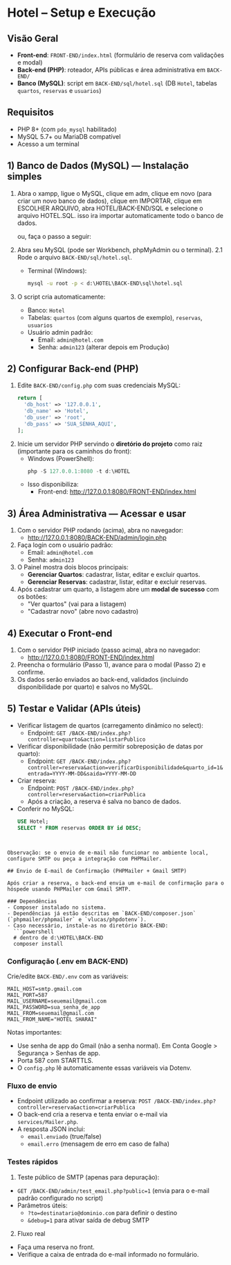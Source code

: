 # Hotel – Setup e Execução

## Visão Geral
- **Front-end**: `FRONT-END/index.html` (formulário de reserva com validações e modal)
- **Back-end (PHP)**: roteador, APIs públicas e área administrativa em `BACK-END/`
- **Banco (MySQL)**: script em `BACK-END/sql/hotel.sql` (DB `Hotel`, tabelas `quartos`, `reservas` e `usuarios`)


## Requisitos
- PHP 8+ (com `pdo_mysql` habilitado)
- MySQL 5.7+ ou MariaDB compatível
- Acesso a um terminal

## 1) Banco de Dados (MySQL) — Instalação simples
1. Abra o xampp, ligue o MySQL, clique em adm, clique em novo (para criar um novo banco de dados), clique em IMPORTAR, clique em ESCOLHER ARQUIVO, abra HOTEL/BACK-END/SQL e selecione o arquivo HOTEL.SQL. isso ira importar automaticamente todo o banco de dados.
   
   ou, faça o passo a seguir:
   
2. Abra seu MySQL (pode ser Workbench, phpMyAdmin ou o terminal).
2.1 Rode o arquivo `BACK-END/sql/hotel.sql`.
   - Terminal (Windows):
     ```bash
     mysql -u root -p < d:\HOTEL\BACK-END\sql\hotel.sql
     ```
5. O script cria automaticamente:
   - Banco: `Hotel`
   - Tabelas: `quartos` (com alguns quartos de exemplo), `reservas`, `usuarios`
   - Usuário admin padrão:
     - Email: `admin@hotel.com`
     - Senha: `admin123` (alterar depois em Produção)

## 2) Configurar Back-end (PHP)
1. Edite `BACK-END/config.php` com suas credenciais MySQL:
   ```php
   return [
     'db_host' => '127.0.0.1',
     'db_name' => 'Hotel',
     'db_user' => 'root',
     'db_pass' => 'SUA_SENHA_AQUI',
   ];
   ```
2. Inicie um servidor PHP servindo o **diretório do projeto** como raiz (importante para os caminhos do front):
   - Windows (PowerShell):
     ```powershell
     php -S 127.0.0.1:8080 -t d:\HOTEL
     ```
   - Isso disponibiliza:
     - Front-end: http://127.0.0.1:8080/FRONT-END/index.html

## 3) Área Administrativa — Acessar e usar
1. Com o servidor PHP rodando (acima), abra no navegador:
   - http://127.0.0.1:8080/BACK-END/admin/login.php
2. Faça login com o usuário padrão:
   - Email: `admin@hotel.com`
   - Senha: `admin123`
3. O Painel mostra dois blocos principais:
   - **Gerenciar Quartos**: cadastrar, listar, editar e excluir quartos.
   - **Gerenciar Reservas**: cadastrar, listar, editar e excluir reservas.
4. Após cadastrar um quarto, a listagem abre um **modal de sucesso** com os botões:
   - "Ver quartos" (vai para a listagem)
   - "Cadastrar novo" (abre novo cadastro)

## 4) Executar o Front-end
1. Com o servidor PHP iniciado (passo acima), abra no navegador:
   - http://127.0.0.1:8080/FRONT-END/index.html
2. Preencha o formulário (Passo 1), avance para o modal (Passo 2) e confirme.
3. Os dados serão enviados ao back-end, validados (incluindo disponibilidade por quarto) e salvos no MySQL.

## 5) Testar e Validar (APIs úteis)
- Verificar listagem de quartos (carregamento dinâmico no select):
  - Endpoint: `GET /BACK-END/index.php?controller=quarto&action=listarPublico`
- Verificar disponibilidade (não permitir sobreposição de datas por quarto):
  - Endpoint: `GET /BACK-END/index.php?controller=reserva&action=verificarDisponibilidade&quarto_id=1&entrada=YYYY-MM-DD&saida=YYYY-MM-DD`
- Criar reserva:
  - Endpoint: `POST /BACK-END/index.php?controller=reserva&action=criarPublica`
  - Após a criação, a reserva é salva no banco de dados.
- Conferir no MySQL:
  ```sql
  USE Hotel;
  SELECT * FROM reservas ORDER BY id DESC;
  ```
```


Observação: se o envio de e-mail não funcionar no ambiente local, configure SMTP ou peça a integração com PHPMailer.

## Envio de E-mail de Confirmação (PHPMailer + Gmail SMTP)

Após criar a reserva, o back-end envia um e-mail de confirmação para o hóspede usando PHPMailer com Gmail SMTP.

### Dependências
- Composer instalado no sistema.
- Dependências já estão descritas em `BACK-END/composer.json` (`phpmailer/phpmailer` e `vlucas/phpdotenv`).
- Caso necessário, instale-as no diretório BACK-END:
  ```powershell
  # dentro de d:\HOTEL\BACK-END
  composer install
  ```

### Configuração (.env em BACK-END)
Crie/edite `BACK-END/.env` com as variáveis:
```
MAIL_HOST=smtp.gmail.com
MAIL_PORT=587
MAIL_USERNAME=seuemail@gmail.com
MAIL_PASSWORD=sua_senha_de_app
MAIL_FROM=seuemail@gmail.com
MAIL_FROM_NAME="HOTEL SHARAI"
```
Notas importantes:
- Use senha de app do Gmail (não a senha normal). Em Conta Google > Segurança > Senhas de app.
- Porta 587 com STARTTLS.
- O `config.php` lê automaticamente essas variáveis via Dotenv.

### Fluxo de envio
- Endpoint utilizado ao confirmar a reserva: `POST /BACK-END/index.php?controller=reserva&action=criarPublica`
- O back-end cria a reserva e tenta enviar o e-mail via `services/Mailer.php`.
- A resposta JSON inclui:
  - `email.enviado` (true/false)
  - `email.erro` (mensagem de erro em caso de falha)

### Testes rápidos
1) Teste público de SMTP (apenas para depuração):
- `GET /BACK-END/admin/test_email.php?public=1` (envia para o e-mail padrão configurado no script)
- Parâmetros úteis:
  - `?to=destinatario@dominio.com` para definir o destino
  - `&debug=1` para ativar saída de debug SMTP

2) Fluxo real
- Faça uma reserva no front.
- Verifique a caixa de entrada do e-mail informado no formulário.

